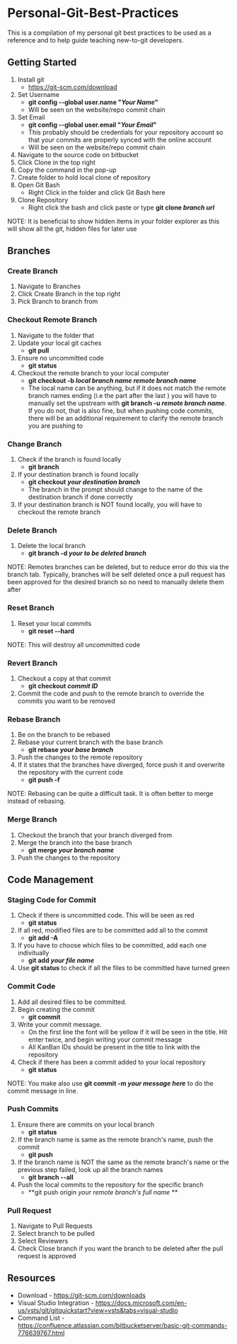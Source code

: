 # Personal-Git-Best-Practices
This is a compilation of my personal git best practices to be used as a reference and to help guide teaching new-to-git developers.

## Getting Started ##
1. Install git
    * https://git-scm.com/download
2. Set Username
    * **git config --global user.name "*Your Name*"**
    * Will be seen on the website/repo commit chain
3. Set Email
    * **git config --global user.email "*Your Email*"**
    * This probably should be credentials for your repository account so that your commits are properly synced with the online account
    * Will be seen on the website/repo commit chain
4. Navigate to the source code on bitbucket
5. Click Clone in the top right
6. Copy the command in the pop-up
7. Create folder to hold local clone of repository
8. Open Git Bash
    * Right Click in the folder and click Git Bash here
9. Clone Repository
    * Right click the bash and click paste or type **git clone *branch url***

NOTE: It is beneficial to show hidden items in your folder explorer as this will show all the git, hidden files for later use

## Branches ##

### Create Branch ###
1. Navigate to Branches
2. Click Create Branch in the top right
3. Pick Branch to branch from

### Checkout Remote Branch ###
1. Navigate to the folder that
2. Update your local git caches
    * **git pull**
3. Ensure no uncommitted code
    * **git status**
4. Checkout the remote branch to your local computer
    * **git checkout -b *local branch name* *remote branch name***
    * The local name can be anything, but if it does not match the remote branch names ending (i.e the part after the last \) you will have to manually set the upstream with **git branch -u *remote branch name***. If you do not, that is also fine, but when pushing code commits, there will be an additional requirement to clarify the remote branch you are pushing to

### Change Branch ###
1. Check if the branch is found locally
   * **git branch**
2. If your destination branch is found locally
    * **git checkout *your destination branch***
    * The branch in the prompt should change to the name of the destination branch if done correctly
3. If your destination branch is NOT found locally, you will have to checkout the remote branch

### Delete Branch ###
1. Delete the local branch 
    * **git branch -d *your to be deleted branch***

NOTE: Remotes branches can be deleted, but to reduce error do this via the branch tab. Typically, branches will be self deleted once a pull request has been approved for the desired branch so no need to manually delete them after

### Reset Branch ###
1. Reset your local commits
    * **git reset --hard**

NOTE: This will destroy all uncommitted code

### Revert Branch ###
1. Checkout a copy at that commit
    * **git checkout *commit ID***
2. Commit the code and push to the remote branch to override the commits you want to be removed

### Rebase Branch ###
1. Be on the branch to be rebased
2. Rebase your current branch with the base branch
    * **git rebase *your base branch***
3. Push the changes to the remote repository
4. If it states that the branches have diverged, force push it and overwrite the repository with the current code
    * **git push -f**

NOTE: Rebasing can be quite a difficult task. It is often better to merge instead of rebasing.

### Merge Branch ###
1. Checkout the branch that your branch diverged from
2. Merge the branch into the base branch
    * **git merge *your branch name***
3. Push the changes to the repository


## Code Management ##

### Staging Code for Commit ##
1. Check if there is uncommitted code. This will be seen as red
    * **git status**
2. If all red, modified files are to be committed add all to the commit
    * **git add -A**
3. If you have to choose which files to be committed, add each one indivitually
    * **git add *your file name***
4. Use **git status** to check if all the files to be committed have turned green

### Commit Code ###
1. Add all desired files to be committed.
2. Begin creating the commit
    * **git commit**
3. Write your commit message.
    * On the first line the font will be yellow if it will be seen in the title. Hit enter twice, and begin writing your commit message
    * All KanBan IDs should be present in the title to link with the repository
4. Check if there has been a commit added to your local repository
    * **git status**

NOTE: You make also use **git commit -m *your message here*** to do the commit message in line.

### Push Commits ###
1. Ensure there are commits on your local branch
    * **git status** 
2. If the branch name is same as the remote branch's name, push the commit
    * **git push**
3. If the branch name is NOT the same as the remote branch's name or the previous step failed, look up all the branch names
    * **git branch --all**
4. Push the local commits to the repository for the specific branch
    * **git push origin *your remote branch's full name* **

### Pull Request ###
1. Navigate to Pull Requests
2. Select branch to be pulled
3. Select Reviewers
4. Check Close branch if you want the branch to be deleted after the pull request is approved


## Resources ##
* Download - https://git-scm.com/downloads
* Visual Studio Integration - https://docs.microsoft.com/en-us/vsts/git/gitquickstart?view=vsts&tabs=visual-studio
* Command List - https://confluence.atlassian.com/bitbucketserver/basic-git-commands-776639767.html
